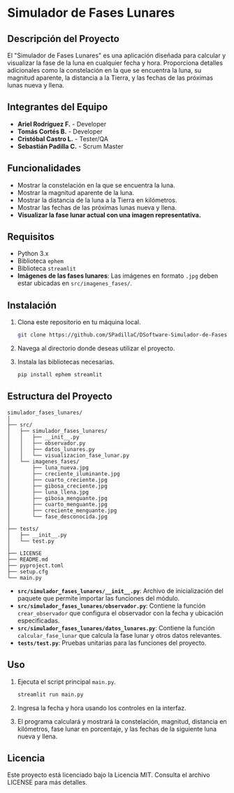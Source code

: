 # Simulador de Fases Lunares

## Descripción del Proyecto

El "Simulador de Fases Lunares" es una aplicación diseñada para calcular y visualizar la fase de la luna en cualquier fecha y hora. Proporciona detalles adicionales como la constelación en la que se encuentra la luna, su magnitud aparente, la distancia a la Tierra, y las fechas de las próximas lunas nueva y llena.

## Integrantes del Equipo

- **Ariel Rodríguez F.** - Developer
- **Tomás Cortés B.** - Developer
- **Cristóbal Castro L.** - Tester/QA
- **Sebastián Padilla C.** - Scrum Master

## Funcionalidades

- Mostrar la constelación en la que se encuentra la luna.
- Mostrar la magnitud aparente de la luna.
- Mostrar la distancia de la luna a la Tierra en kilómetros.
- Mostrar las fechas de las próximas lunas nueva y llena.
- **Visualizar la fase lunar actual con una imagen representativa.**

## Requisitos

- Python 3.x
- Biblioteca `ephem`
- Biblioteca `streamlit`
- **Imágenes de las fases lunares**: Las imágenes en formato `.jpg` deben estar ubicadas en `src/imagenes_fases/`.

## Instalación

1. Clona este repositorio en tu máquina local.

    ```sh
    git clone https://github.com/SPadillaC/DSoftware-Simulador-de-Fases-Lunares.git
    ```

2. Navega al directorio donde deseas utilizar el proyecto.
3. Instala las bibliotecas necesarias.

    ```sh
    pip install ephem streamlit
    ```

## Estructura del Proyecto

```plaintext
simulador_fases_lunares/
│
├── src/
│   ├── simulador_fases_lunares/
│   │   ├── __init__.py
│   │   ├── observador.py
│   │   ├── datos_lunares.py
│   │   └── visualizacion_fase_lunar.py
│   └── imagenes_fases/
│       ├── luna_nueva.jpg
│       ├── creciente_iluminante.jpg
│       ├── cuarto_creciente.jpg
│       ├── gibosa_creciente.jpg
│       ├── luna_llena.jpg
│       ├── gibosa_menguante.jpg
│       ├── cuarto_menguante.jpg
│       ├── creciente_menguante.jpg
│       └── fase_desconocida.jpg
│
├── tests/
│   ├── __init__.py
│   └── test.py
│
├── LICENSE
├── README.md
├── pyproject.toml
├── setup.cfg
└── main.py
```

- **`src/simulador_fases_lunares/__init__.py`**: Archivo de inicialización del paquete que permite importar las funciones del módulo.
- **`src/simulador_fases_lunares/observador.py`**: Contiene la función `crear_observador` que configura el observador con la fecha y ubicación especificadas.
- **`src/simulador_fases_lunares/datos_lunares.py`**: Contiene la función `calcular_fase_lunar` que calcula la fase lunar y otros datos relevantes.
- **`tests/test.py`**: Pruebas unitarias para las funciones del proyecto.

## Uso

1. Ejecuta el script principal `main.py`.

    ```sh
    streamlit run main.py
    ```

2. Ingresa la fecha y hora usando los controles en la interfaz.
3. El programa calculará y mostrará la constelación, magnitud, distancia en kilómetros, fase lunar en porcentaje, y las fechas de la siguiente luna nueva y llena.

## Licencia

Este proyecto está licenciado bajo la Licencia MIT. Consulta el archivo LICENSE para más detalles.
